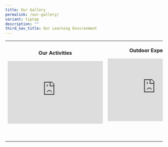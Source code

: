 ```yaml
---
title: Our Gallery
permalink: /our-gallery/
variant: tiptap
description: ""
third_nav_title: Our Learning Environment
---
```

<table style="minWidth: 50px">
<colgroup>
<col>
<col>
</colgroup>
<tbody>
<tr>
<th rowspan="1" colspan="1">
<p>Our Activities</p>
<div class="iframe-wrapper">
<iframe height="200" width="304" allowfullscreen="true" frameborder="0" src="https://docs.google.com/presentation/d/e/2PACX-1vTMF2VbKE5uR2YGbKrYg1OpkVbL1oTptJlK_9l2G9Lj6KF6XH-74DjMcv_KUhE6yiRlhzxh9qxm2is8/pubembed?start=true&amp;loop=true&amp;delayms=3000"></iframe>
</div>
</th>
<th rowspan="1" colspan="1">
<p>Outdoor Experiences</p>
<div class="iframe-wrapper">
<iframe height="200" width="304" allowfullscreen="true" frameborder="0" src="https://docs.google.com/presentation/d/e/2PACX-1vSaY01xekDra69I0Swj7rKSN5-pWIkpmCF_EEdzBV7hqJflgcU-47g4EmaAXgMhDe1C1e6qnGIS98QO/pubembed?start=true&amp;loop=true&amp;delayms=3000"></iframe>
</div>
<p></p>
</th>
</tr>
<tr>
<td rowspan="1" colspan="1">
<p></p>
</td>
<td rowspan="1" colspan="1">
<p></p>
</td>
</tr>
<tr>
<td rowspan="1" colspan="1">
<p></p>
</td>
<td rowspan="1" colspan="1">
<p></p>
</td>
</tr>
</tbody>
</table>
<p></p>